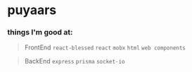 # puyaars

### things I'm good at:
> FrontEnd
`react-blessed` `react` `mobx` `html` `web components`

>BackEnd `express` `prisma` `socket-io`